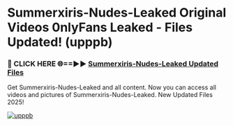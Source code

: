 # Summerxiris-Nudes-Leaked Original Videos 0nlyFans Leaked - Files Updated! (upppb)

<h3>🔴 CLICK HERE 🌐==►► <a href="https://tinyurl.com/5h6xmrr3" rel="nofollow">Summerxiris-Nudes-Leaked Updated Files</a></h3>

Get Summerxiris-Nudes-Leaked and all content. Now you can access all videos and pictures of Summerxiris-Nudes-Leaked. New Updated Files 2025!

[![upppb](https://i.imgur.com/KVD873Z.gif)](https://tinyurl.com/5h6xmrr3)
